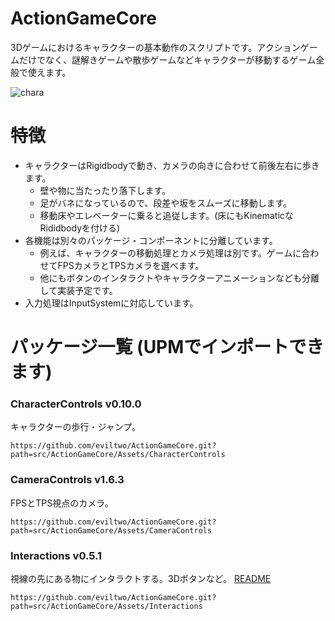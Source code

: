 # ActionGameCore
3Dゲームにおけるキャラクターの基本動作のスクリプトです。アクションゲームだけでなく、謎解きゲームや散歩ゲームなどキャラクターが移動するゲーム全般で使えます。
 
![chara](https://github.com/eviltwo/ActionGameCore/assets/7721151/6921cd9a-26cf-404f-8d62-856556d62d1f)

# 特徴
- キャラクターはRigidbodyで動き、カメラの向きに合わせて前後左右に歩きます。
  - 壁や物に当たったり落下します。
  - 足がバネになっているので、段差や坂をスムーズに移動します。
  - 移動床やエレベーターに乗ると追従します。(床にもKinematicなRididbodyを付ける)
- 各機能は別々のパッケージ・コンポーネントに分離しています。
  - 例えば、キャラクターの移動処理とカメラ処理は別です。ゲームに合わせてFPSカメラとTPSカメラを選べます。
  - 他にもボタンのインタラクトやキャラクターアニメーションなども分離して実装予定です。
- 入力処理はInputSystemに対応しています。

# パッケージ一覧 (UPMでインポートできます)
### CharacterControls v0.10.0
キャラクターの歩行・ジャンプ。
```
https://github.com/eviltwo/ActionGameCore.git?path=src/ActionGameCore/Assets/CharacterControls
```

### CameraControls v1.6.3
FPSとTPS視点のカメラ。
```
https://github.com/eviltwo/ActionGameCore.git?path=src/ActionGameCore/Assets/CameraControls
```

### Interactions v0.5.1
視線の先にある物にインタラクトする。3Dボタンなど。 [README](src/ActionGameCore/Assets/Interactions/README.md)
```
https://github.com/eviltwo/ActionGameCore.git?path=src/ActionGameCore/Assets/Interactions
```
